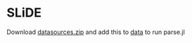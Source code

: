 # SLiDE

Download [datasources.zip](https://windc.wisc.edu/datastream.html) and add this to [data](https://github.com/NREL/SLiDE/tree/master/data) to run parse.jl
